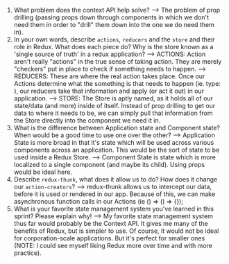 1. What problem does the context API help solve?
    --> The problem of prop drilling (passing props down through components in which we don't need them in order to "drill" them down into the one we do need them in).
2. In your own words, describe `actions`, `reducers` and the `store` and their role in Redux. What does each piece do? Why is the store known as a 'single source of truth' in a redux application?
    --> ACTIONS: Action aren't really "actions" in the true sense of taking action. They are merely "checkers" put in place to check if something needs to happen.
    --> REDUCERS: These are where the real action takes place. Once our Actions determine what the something is that needs to happen (ie. type: <something>), our reducers take that information and apply (or act it out) in our application.
    --> STORE: The Store is aptly named, as it holds all of our state/data (and more) inside of itself. Instead of prop drilling to get our data to where it needs to be, we can simply pull that information from the Store directly into the component we need it in.
3. What is the difference between Application state and Component state? When would be a good time to use one over the other?
    --> Application State is more broad in that it's state which will be used across various components across an application. This would be the sort of state to be used inside a Redux Store.
    --> Component State is state which is more localized to a single component (and maybe its child). Using props would be ideal here.
4. Describe `redux-thunk`, what does it allow us to do? How does it change our `action-creators`?
    --> redux-thunk allows us to intercept our data, before it is used or rendered in our app. Because of this, we can make asynchronous function calls in our Actions (ie () => () => {});
5. What is your favorite state management system you've learned in this sprint? Please explain why!
    --> My favorite state management system thus far would probably be the Context API. It gives me many of the benefits of Redux, but is simpler to use. Of course, it would not be ideal for corporation-scale applications. But it's perfect for smaller ones (NOTE: I could see myself liking Redux more over time and with more practice).
